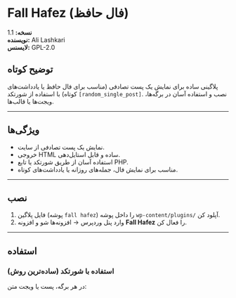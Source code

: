 # Fall Hafez (فال حافظ)

**نسخه:** 1.1  
**نویسنده:** Ali Lashkari  
**لایسنس:** GPL-2.0

## توضیح کوتاه
پلاگینی ساده برای نمایش یک پست تصادفی (مناسب برای فال حافظ یا یادداشت‌های کوتاه) با استفاده از شورتکد `[random_single_post]`. نصب و استفاده آسان در برگه‌ها، ویجت‌ها یا قالب‌ها.

---

## ویژگی‌ها
- نمایش یک پست تصادفی از سایت.
- خروجی HTML ساده و قابل استایل‌دهی.
- استفاده آسان از طریق شورتکد یا تابع PHP.
- مناسب برای نمایش فال، جمله‌های روزانه یا یادداشت‌های کوتاه.

---

## نصب
1. فایل پلاگین (پوشه `fall hafez`) را داخل پوشه `wp-content/plugins/` آپلود کن.  
2. وارد پنل وردپرس → افزونه‌ها شو و افزونه **Fall Hafez** را فعال کن.

---

## استفاده
### استفاده با شورتکد (ساده‌ترین روش)
در هر برگه، پست یا ویجت متن:
